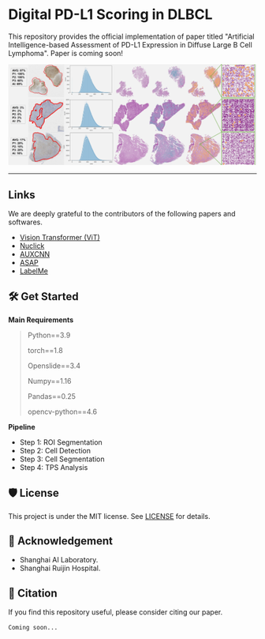 # Digital PD-L1 Scoring in DLBCL

This repository provides the official implementation of paper titled "Artificial Intelligence-based Assessment of PD-L1 Expression in Diffuse Large B Cell Lymphoma". Paper is coming soon!

<!-- Insert the project banner here -->
<div align="center">
    <a href="https://"><img width="800px" height="auto" src="https://github.com/yanfang-research/Digital-PD-L1-Scoring/blob/main/WSI_TPS.jpg"></a>
</div>

---

## Links
We are deeply grateful to the contributors of the following papers and softwares.

- [Vision Transformer (ViT)](https://github.com/google-research/vision_transformer)
- [Nuclick](https://github.com/navidstuv/NuClick)
- [AUXCNN](https://github.com/shenghh2015/cell-counting)
- [ASAP](https://computationalpathologygroup.github.io/ASAP/)
- [LabelMe](https://github.com/labelmeai/labelme)

<!-- give a introduction of your project -->

## 🛠️ Get Started

**Main Requirements**  
> Python==3.9
> 
> torch==1.8
> 
> Openslide==3.4
>
> Numpy==1.16
>
> Pandas==0.25
>
> opencv-python==4.6
> 

**Pipeline**
- Step 1: ROI Segmentation
- Step 2: Cell Detection
- Step 3: Cell Segmentation
- Step 4: TPS Analysis

## 🛡️ License

This project is under the MIT license. See [LICENSE](LICENSE) for details.

## 🙏 Acknowledgement

- Shanghai AI Laboratory.
- Shanghai Ruijin Hospital.

## 📝 Citation

If you find this repository useful, please consider citing our paper.
```
Coming soon...
